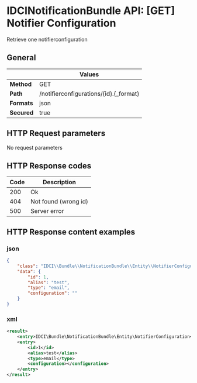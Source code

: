 IDCINotificationBundle API: [GET] Notifier Configuration
========================================================

Retrieve one notifierconfiguration

## General
|             | Values
|-------------|-------
| **Method**  | GET
| **Path**    | /notifierconfigurations/{id}.{_format}
| **Formats** | json|xml
| **Secured** | true

## HTTP Request parameters
No request parameters

## HTTP Response codes
| Code | Description
|------|------------
| 200  | Ok
| 404  | Not found (wrong id)
| 500  | Server error

## HTTP Response content examples

### json
```json
{
    "class": "IDCI\\Bundle\\NotificationBundle\\Entity\\NotifierConfiguration",
    "data": {
        "id": 1,
        "alias": "test",
        "type": "email",
        "configuration": ""
    }
}
```

### xml
```xml
<result>
    <entry>IDCI\Bundle\NotificationBundle\Entity\NotifierConfiguration</entry>
    <entry>
        <id>1</id>
        <alias>test</alias>
        <type>email</type>
        <configuration></configuration>
    </entry>
</result>
```
